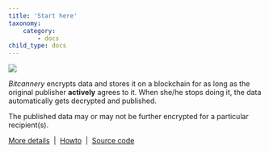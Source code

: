 ```yaml
---
title: 'Start here'
taxonomy:
    category:
        - docs
child_type: docs
---
```


![](/images/bitcannery_coat_of_arms.png)

*Bitcannery* encrypts data and stores it on a blockchain for as long as the original publisher **actively** agrees to it. When she/he stops doing it, the data automatically gets decrypted and published.

The published data may or may not be further encrypted for a particular recipient(s).

[More details](https://bitcannery.net/overview)   &nbsp;|&nbsp;   [Howto](https://bitcannery.net/howto)  &nbsp;|&nbsp;   [Source code](https://github.com/bitcannery/bitcannery-cli)